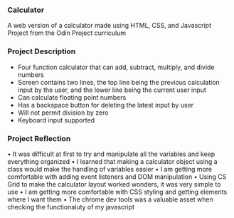 ### Calculator
A web version of a calculator made using HTML, CSS, and Javascript<br>
Project from the Odin Project curriculum

### Project Description
* Four function calculator that can add, subtract, multiply, and divide numbers
* Screen contains two lines, the top line being the previous calculation input by the user, and the lower line being the current user input
* Can calculate floating point numbers
* Has a backspace button for deleting the latest input by user
* Will not permit division by zero
* Keyboard input supported
    
### Project Reflection
  • It was difficult at first to try and manipulate all the variables and keep
      everything organized
  • I learned that making a calculator object using a class would make the handling of
  variables easier
  • I am getting more comfortable with adding event listeners and DOM manipulation
  • Using CS Grid to make the calculator layout worked wonders, it was very simple to use
  • I am getting more comfortable with CSS styling and getting elements where I want them
  • The chrome dev tools was a valuable asset when checking the functionaluty of my javascript

